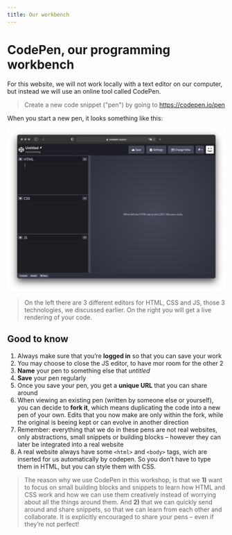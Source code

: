 ```yaml
---
title: Our workbench
---
```


# CodePen, our programming workbench

For this website, we will not work locally with a text editor on our computer, but instead we will use an online tool called CodePen.

> Create a new code snippet ("pen") by going to https://codepen.io/pen

When you start a new pen, it looks something like this:

<img src="/static/media/codepen-screenshot.png" alt="" />

> On the left there are 3 different editors for HTML, CSS and JS, those 3 technologies, we discussed earlier. On the right you will get a live rendering of your code.

## Good to know
1. Always make sure that you’re **logged in** so that you can save your work
2. You may choose to close the JS editor, to have mor room for the other 2
3. **Name** your pen to something else that *untitled*
4. **Save** your pen regularly
5. Once you save your pen, you get a **unique URL** that you can share around
6. When viewing an existing pen (written by someone else or yourself), you can decide to **fork it**, which means duplicating the code into a new pen of your own. Edits that you now make are only within the fork, while the original is beeing kept or can evolve in another direction
7. Remember: everything that we do in these pens are not real websites, only abstractions, small snippets or building blocks – however they can later be integrated into a real website
8. A real website always have some `<html>` and `<body>` tags, wich are inserted for us automatically by codepen. So you don’t have to type them in HTML, but you can style them with CSS.

> The reason why we use CodePen in this workshop, is that we **1)** want to focus on small building blocks and snippets to learn how HTML and CSS work and how we can use them creatively instead of worrying about all the things around them. And **2)** that we can quickly send around and share snippets, so that we can learn from each other and collaborate.
It is explicitly encouraged to share your pens – even if they’re not perfect!
